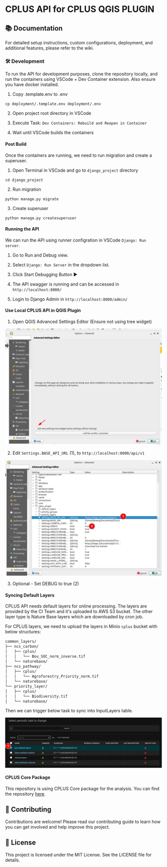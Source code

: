 # CPLUS API for CPLUS QGIS PLUGIN

## 📚 Documentation
For detailed setup instructions, custom configurations, deployment, and additional features, please refer to the wiki.


### 🛠️ Development 

To run the API for development purposes, clone the repository locally, and run the containers using VSCode + Dev Container extension.
Also ensure you have docker installed.

1. Copy .template.env to .env

```
cp deployment/.template.env deployment/.env
```

2. Open project root directory in VSCode

3. Execute Task: `Dev Containers: Rebuild and Reopen in Container`

4. Wait until VSCode builds the containers


#### Post Build

Once the containers are running, we need to run migration and create a superuser.

1. Open Terminal in VSCode and go to `django_project` directory

```
cd django_project
```

2. Run migration

```
python manage.py migrate
```

3. Create superuser

```
python manage.py createsuperuser
```


#### Running the API

We can run the API using runner configration in VSCode `Django: Run server`.

1. Go to Run and Debug view.

2. Select `Django: Run Server` in the dropdown list.

3. Click Start Debugging Button  ▶

4. The API swagger is running and can be accessed in `http://localhost:8000/`

5. Login to Django Admin in `http://localhost:8000/admin/`


#### Use Local CPLUS API in QGIS Plugin

1. Open QGIS Advanced Settings Editor (Ensure not using tree widget)

![QGIS Advanced Settings Editor](docs/assets/qgis_advanced_editor.png)

2. Edit `Settings.BASE_API_URL` (1), to `http://localhost:8000/api/v1`

![CPLUS Base URL](docs/assets/qgis_cplus_base_url.png)

3. Optional - Set DEBUG to true (2) 


#### Syncing Default Layers

CPLUS API needs default layers for online processing. The layers are provided by the CI Team and it's uploaded to AWS S3 bucket. The other layer type is Nature Base layers which are downloaded by cron job.

For CPLUS layers, we need to upload the layers in Minio `cplus` bucket with below structures:

```
common_layers/
├── ncs_carbon/
│   ├── cplus/
│   │   └── Bou_SOC_norm_inverse.tif  
│   └── naturebase/
├── ncs_pathway/
│   ├── cplus/
│   │   └── Agroforestry_Priority_norm.tif
│   └── naturebase/
└── priority_layer/
│   ├── cplus/
│   │   └── Biodiversity.tif
│   └── naturebase/
```

Then we can trigger below task to sync into InputLayers table.

![Sync Defeault Layer Task](docs/assets/cplus_api_task_1.png)


#### CPLUS Core Package

This repository is using CPLUS Core package for the analysis. You can find the repository [here](https://github.com/kartoza/cplus-core).


## 🤝 Contributing
Contributions are welcome! Please read our contributing guide to learn how you can get involved and help improve this project.

## 📄 License
This project is licensed under the MIT License. See the LICENSE file for details.
